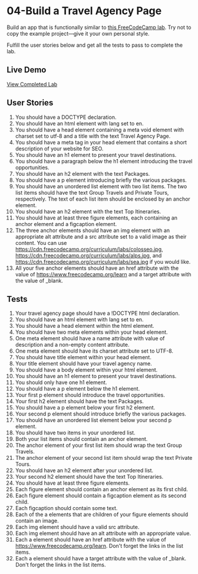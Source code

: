 # 04-Build a Travel Agency Page

Build an app that is functionally similar to [this FreeCodeCamp lab](https://www.freecodecamp.org/learn/full-stack-developer/lab-travel-agency-page/build-a-travel-agency-page). Try not to copy the example project—give it your own personal style.

Fulfill the user stories below and get all the tests to pass to complete the lab.

## Live Demo
[View Completed Lab](PASTE-LIVE-DEMO-LINK-HERE)

## User Stories
1. You should have a DOCTYPE declaration.
2. You should have an html element with lang set to en.
3. You should have a head element containing a meta void element with charset set to utf-8 and a title with the text Travel Agency Page.
4. You should have a meta tag in your head element that contains a short description of your website for SEO.
5. You should have an h1 element to present your travel destinations.
6. You should have a paragraph below the h1 element introducing the travel opportunities.
7. You should have an h2 element with the text Packages.
8. You should have a p element introducing briefly the various packages.
9. You should have an unordered list element with two list items. The two list items should have the text Group Travels and Private Tours, respectively. The text of each list item should be enclosed by an anchor element.
10. You should have an h2 element with the text Top Itineraries.
11. You should have at least three figure elements, each containing an anchor element and a figcaption element.
12. The three anchor elements should have an img element with an appropriate alt attribute and a src attribute set to a valid image as their content. You can use https://cdn.freecodecamp.org/curriculum/labs/colosseo.jpg, https://cdn.freecodecamp.org/curriculum/labs/alps.jpg, and https://cdn.freecodecamp.org/curriculum/labs/sea.jpg if you would like.
13. All your five anchor elements should have an href attribute with the value of https://www.freecodecamp.org/learn and a target attribute with the value of _blank.

## Tests
1. Your travel agency page should have a !DOCTYPE html declaration.
2. You should have an html element with lang set to en.
3. You should have a head element within the html element.
4. You should have two meta elements within your head element.
5. One meta element should have a name attribute with value of description and a non-empty content attribute.
6. One meta element should have its charset attribute set to UTF-8.
7. You should have title element within your head element.
8. Your title element should have your travel agency name.
9. You should have a body element within your html element.
10. You should have an h1 element to present your travel destinations.
11. You should only have one h1 element.
12. You should have a p element below the h1 element.
13. Your first p element should introduce the travel opportunities.
14. Your first h2 element should have the text Packages.
15. You should have a p element below your first h2 element.
16. Your second p element should introduce briefly the various packages.
17. You should have an unordered list element below your second p element.
18. You should have two items in your unordered list.
19. Both your list items should contain an anchor element.
20. The anchor element of your first list item should wrap the text Group Travels.
21. The anchor element of your second list item should wrap the text Private Tours.
22. You should have an h2 element after your unordered list.
23. Your second h2 element should have the text Top Itineraries.
24. You should have at least three figure elements.
25. Each figure element should contain an anchor element as its first child.
26. Each figure element should contain a figcaption element as its second child.
27. Each figcaption should contain some text.
28. Each of the a elements that are children of your figure elements should contain an image.
29. Each img element should have a valid src attribute.
30. Each img element should have an alt attribute with an appropriate value.
31. Each a element should have an href attribute with the value of https://www.freecodecamp.org/learn. Don't forget the links in the list items.
32. Each a element should have a target attribute with the value of _blank. Don't forget the links in the list items.